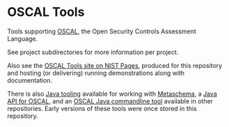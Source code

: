 # OSCAL Tools

Tools supporting [OSCAL](http://pages.nist.gov/OSCAL), the Open Security Controls Assessment Language.

See project subdirectories for more information per project.

Also see the [OSCAL Tools site on NIST Pages](http://pages.nist.gov/oscal-tools), produced for this repository and hosting (or delivering) running demonstrations along with documentation.

There is also [Java tooling](https://github.com/usnistgov/metaschema-java) available for working with [Metaschema](https://github.com/usnistgov/metaschema), a [Java API for OSCAL](https://github.com/usnistgov/liboscal-java), and an [OSCAL Java commandline tool](https://github.com/usnistgov/oscal-cli) available in other repositories. Early versions of these tools were once stored in this repository.

